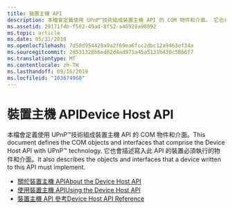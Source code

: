 ```yaml
---
title: 裝置主機 API
description: 本檔會定義使用 UPnP™技術組成裝置主機 API 的 COM 物件和介面。 它也會描述寫入此 API 的裝置必須執行的物件和介面。
ms.assetid: 29171f4b-f502-49ad-8f52-a48928a98092
ms.topic: article
ms.date: 05/31/2018
ms.openlocfilehash: 7d58d954428a9a2f69ea6fcc2dbc12a9463ef34a
ms.sourcegitcommit: 2d531328b6ed82d4ad971a45a5131b430c5866f7
ms.translationtype: MT
ms.contentlocale: zh-TW
ms.lasthandoff: 09/16/2019
ms.locfileid: "103674968"
---
```

# <a name="device-host-api"></a><span data-ttu-id="23c3f-104">裝置主機 API</span><span class="sxs-lookup"><span data-stu-id="23c3f-104">Device Host API</span></span>

<span data-ttu-id="23c3f-105">本檔會定義使用 UPnP™技術組成裝置主機 API 的 COM 物件和介面。</span><span class="sxs-lookup"><span data-stu-id="23c3f-105">This document defines the COM objects and interfaces that comprise the Device Host API with UPnP™ technology.</span></span> <span data-ttu-id="23c3f-106">它也會描述寫入此 API 的裝置必須執行的物件和介面。</span><span class="sxs-lookup"><span data-stu-id="23c3f-106">It also describes the objects and interfaces that a device written to this API must implement.</span></span>

-   [<span data-ttu-id="23c3f-107">關於裝置主機 API</span><span class="sxs-lookup"><span data-stu-id="23c3f-107">About the Device Host API</span></span>](about-the-device-host-api-with-upnp-technology.md)
-   [<span data-ttu-id="23c3f-108">使用裝置主機 API</span><span class="sxs-lookup"><span data-stu-id="23c3f-108">Using the Device Host API</span></span>](using-the-device-host-api-with-upnp-technology.md)
-   [<span data-ttu-id="23c3f-109">裝置主機 API 參考</span><span class="sxs-lookup"><span data-stu-id="23c3f-109">Device Host API Reference</span></span>](device-host-api-with-upnp-technology-reference.md)

 

 




